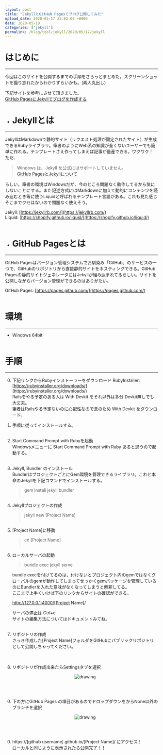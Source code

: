 ```yaml
---
layout: post
title: "JekyllとGitHub Pagesでブログ公開してみた"
upload_date: 2020-05-17 22:02:09 +0900
date: 2020-05-19
categories: ['jekyll']
permalink: /blog/tool/jekyll/2020/05/17/jekyll
---
```


# はじめに
***
今回はこのサイトを公開するまでの手順をさらっとまとめた。スクリーンショットを撮り忘れたからわかりずらいかも。(素人丸出し)  

下記サイトを参考にさせて頂きました。  
[GitHub PagesにJekyllでブログを作成する](https://note.com/airis0/n/n191e89b83e1d)



- # Jekyllとは
***
JekyllはMarkdownで静的サイト（リクエスト処理が固定されたサイト）が生成できるRubyライブラリ。筆者のようにWeb系の知識が全くないユーザーでも簡単に作れる。テンプレートさえ作ってしまえば記事が量産できる。ワクワク！  
ただ、
  > Windows は、Jekyll を公式にはサポートしていません。  
  [GitHub PagesとJekyllについて](https://help.github.com/ja/github/working-with-github-pages/about-github-pages-and-jekyll)

  らしい。筆者の環境はWindowsだが、今のところ問題なく動作してるから気にしないことにする。また記述方式にはMarkdownに加えて動的にコンテンツを読み込むとき等に使うLiquidと呼ばれるテンプレート言語がある。これも見た感じそこまでクセはないので問題なく使えそう。  

  Jekyll: [https://jekyllrb.com/](https://jekyllrb.com/)  
  Liquid: [https://shopify.github.io/liquid/](https://shopify.github.io/liquid/)
<br><br>

- # GitHub Pagesとは
***
GitHub Pagesはバージョン管理システムでお馴染み「GitHub」のサービスの一つで、GitHubのリポジトリから直接静的サイトをホスティングできる。GitHub Pagesの静的サイトジェネレータにはJekyllが組み込まれてるらしい。サイトを公開しながらバージョン管理ができるのはありがたい。  

  GitHub Pages: [https://pages.github.com/](https://pages.github.com/)
<br><br>

# 環境
***
- Windows 64bit
<br><br>

# 手順
***

0. 下記リンクからRubyインストーラーをダウンロード
RubyInstaller: [https://rubyinstaller.org/downloads/](https://rubyinstaller.org/downloads/)  
Railsをやる予定のある人は With Devkit をそれ以外は多分 Devkit無しでも大丈夫。  
筆者はRailsやる予定ないのに心配性なので念のため With Devkit をダウンロード。  

0. 手順に従ってインストールする。
<br><br>

0. Start Command Prompt with Rubyを起動  
Windowsメニューに Start Command Prompt with Ruby あると思うので起動する。
<br><br>

0. Jekyll, Bundler のインストール  
BundlerはプロジェクトごとにGem環境を管理できるライブラリ。これと本命のJekyllを下記コマンドでインストールする。
    > gem install jekyll bundler
<br><br>

0. Jekyllプロジェクトの作成
    > jekyll new [Project Name]
<br><br>

0. [Project Name]に移動
    > cd [Project Name]
<br><br>

0. ローカルサーバの起動  
    > bundle exec jekyll serve

    bundle execを付けてるのは、付けないとプロジェクト内のgemではなくグローバルのgemが動作してしまってせっかくgemパッケージを管理しているのにBundlerを入れた意味がなくなってしまうと解釈してる。  
    ここまで上手くいけば下のリンクからサイトの確認ができる。

    http://127.0.0.1:4000/[Project Name]/  

    サーバの停止は Ctrl+c  
    サイトの編集方法についてはドキュメントみてね。
<br><br>

0. リポジトリの作成  
    さっき作成した[Project Name]フォルダをGitHubにパブリックリポジトリとして公開しちゃってください。  
<br><br>

0. リポジトリが作成出来たらSettingsタブを選択

    <div style="text-align: center" height="360">
        <img src="{{site.baseurl}}/assets/img/unity_web_gl5.png" alt="drawing"/>  
    </div><br>
<br>

0. 下の方にGitHub Pages の項目があるのでドロップダウンをからNone以外のブランチを選択

    <div style="text-align: center" height="360">
        <img src="{{site.baseurl}}/assets/img/unity_web_gl6.png" alt="drawing"/>  
    </div><br>
<br>

0. https://[github username].github.io/[Project Name]/ にアクセス！  
ローカルと同じように表示されたら公開完了！！
